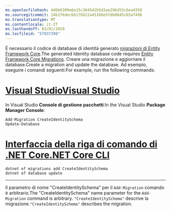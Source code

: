 ```yaml
---
ms.openlocfilehash: 4d6b6309e6e15c364542b5d3ae296d53c6ea4358
ms.sourcegitcommit: 24b1f6decbb17bb22a45166e5fdb0845c65af498
ms.translationtype: MT
ms.contentlocale: it-IT
ms.lasthandoff: 03/01/2019
ms.locfileid: "57037398"
---
```

<span data-ttu-id="e2645-101">È necessario il codice di database di identità generato [migrazioni di Entity Framework Core](/ef/core/managing-schemas/migrations/).</span><span class="sxs-lookup"><span data-stu-id="e2645-101">The generated Identity database code requires [Entity Framework Core Migrations](/ef/core/managing-schemas/migrations/).</span></span> <span data-ttu-id="e2645-102">Creare una migrazione e aggiornare il database.</span><span class="sxs-lookup"><span data-stu-id="e2645-102">Create a migration and update the database.</span></span> <span data-ttu-id="e2645-103">Ad esempio, eseguire i comandi seguenti:</span><span class="sxs-lookup"><span data-stu-id="e2645-103">For example, run the following commands:</span></span>

# <a name="visual-studiotabvisual-studio"></a>[<span data-ttu-id="e2645-104">Visual Studio</span><span class="sxs-lookup"><span data-stu-id="e2645-104">Visual Studio</span></span>](#tab/visual-studio)

<span data-ttu-id="e2645-105">In Visual Studio **Console di gestione pacchetti**:</span><span class="sxs-lookup"><span data-stu-id="e2645-105">In the Visual Studio **Package Manager Console**:</span></span>

```PMC
Add-Migration CreateIdentitySchema
Update-Database
```

# <a name="net-core-clitabnetcore-cli"></a>[<span data-ttu-id="e2645-106">Interfaccia della riga di comando di .NET Core</span><span class="sxs-lookup"><span data-stu-id="e2645-106">.NET Core CLI</span></span>](#tab/netcore-cli)

```cli
dotnet ef migrations add CreateIdentitySchema
dotnet ef database update
```

------

<span data-ttu-id="e2645-107">Il parametro di nome "CreateIdentitySchema" per il `Add-Migration` comando è arbitrario.</span><span class="sxs-lookup"><span data-stu-id="e2645-107">The "CreateIdentitySchema" name parameter for the `Add-Migration` command is arbitrary.</span></span> <span data-ttu-id="e2645-108">`"CreateIdentitySchema"` descrive la migrazione.</span><span class="sxs-lookup"><span data-stu-id="e2645-108">`"CreateIdentitySchema"` describes the migration.</span></span>
